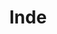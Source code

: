 ---
layout: category
title: Inde
category_slug: inde
category_name: Inde
category_description: Vous trouverez ici les posts relatifs à la partie indienne de notre voyage
category_feature_image: P1110418.jpg
parmalink: /category/inde/
---